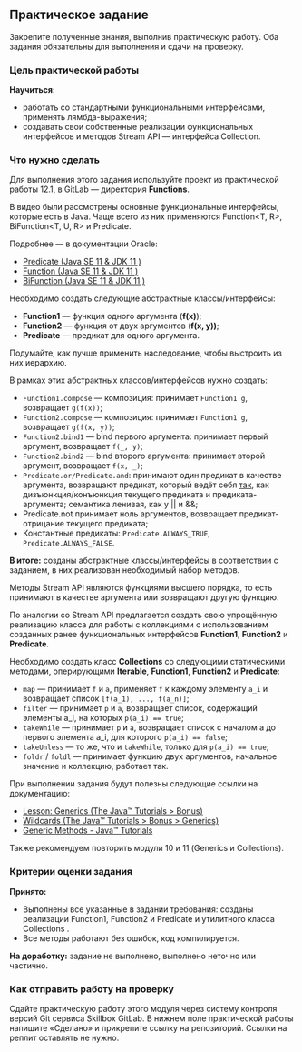 ## Практическое задание

Закрепите полученные знания, выполнив практическую работу. Оба задания обязательны для выполнения и сдачи на проверку.

### Цель практической работы

**Научиться:**
- работать со стандартными функциональными интерфейсами, применять лямбда-выражения;
- создавать свои собственные реализации функциональных интерфейсов и методов Stream API — интерфейса Collection.

### Что нужно сделать

Для выполнения этого задания используйте проект из практической работы 12.1, в GitLab — директория **Functions**. 

В видео были рассмотрены основные функциональные интерфейсы, которые есть в Java. 
Чаще всего из них применяются Function<T, R>, BiFunction<T, U, R>  и Predicate<T>.

Подробнее — в документации Oracle:
- [Predicate (Java SE 11 & JDK 11 )](https://docs.oracle.com/en/java/javase/11/docs/api/java.base/java/util/function/Predicate.html)
- [Function (Java SE 11 & JDK 11 )](https://docs.oracle.com/en/java/javase/11/docs/api/java.base/java/util/function/Function.html)
- [BiFunction (Java SE 11 & JDK 11 )](https://docs.oracle.com/en/java/javase/11/docs/api/java.base/java/util/function/BiFunction.html)

Необходимо создать следующие абстрактные классы/интерфейсы:
- **Function1** — функция одного аргумента (**f(x)**);
- **Function2** — функция от двух аргументов (**f(x, y))**;
- **Predicate** — предикат для одного аргумента.

Подумайте, как лучше применить наследование, чтобы выстроить из них иерархию.

В рамках этих абстрактных классов/интерфейсов нужно создать:
- `Function1.compose` — композиция: принимает `Function1 g`, возвращает `g(f(x))`;
- `Function2.compose` — композиция: принимает `Function1 g`, возвращает `g(f(x, y))`;
- `Function2.bind1` — bind первого аргумента: принимает первый аргумент, возвращает `f(_, y)`;
- `Function2.bind2` — bind второго аргумента: принимает второй аргумент, возвращает `f(x, _)`;
- `Predicate.or/Predicate.and`: принимают один предикат в качестве аргумента, возвращают предикат, который ведёт себя [так](https://ru.wikipedia.org/wiki/%D0%A1%D0%B2%D1%91%D1%80%D1%82%D0%BA%D0%B0_%D1%81%D0%BF%D0%B8%D1%81%D0%BA%D0%B0), 
как дизъюнкция/конъюнкция текущего предиката и предиката-аргумента; семантика ленивая, как у || и &&;
- Predicate.not принимает ноль аргументов, возвращает предикат-отрицание текущего предиката;
- Константные предикаты: `Predicate.ALWAYS_TRUE`, `Predicate.ALWAYS_FALSE`.

**В итоге:** созданы абстрактные классы/интерфейсы в соответствии с заданием, в них реализован необходимый набор методов.

Методы Stream API являются функциями высшего порядка, то есть принимают в качестве аргумента или возвращают другую функцию.

По аналогии со Stream API предлагается создать свою упрощённую реализацию класса для работы с коллекциями с использованием созданных ранее функциональных интерфейсов **Function1**, **Function2** и **Predicate**.

Необходимо создать класс **Collections** со следующими статическими методами, оперирующими **Iterable**, **Function1**, **Function2** и **Predicate**:
- `map` — принимает `f` и `a`, применяет `f` к каждому элементу `a_i` и возвращает список `[f(a_1), ..., f(a_n)]`;
- `filter` — принимает `p` и `a`, возвращает список, содержащий элементы a_i, на которых `p(a_i) == true`;
- `takeWhile` — принимает `p` и `a`, возвращает список с началом a до первого элемента a_i, для которого `p(a_i) == false`;
- `takeUnless` — то же, что и `takeWhile`, только для `p(a_i) == true`;
- `foldr` / `foldl` — принимает функцию двух аргументов, начальное значение и коллекцию, работает так.

При выполнении задания будут полезны следующие ссылки на документацию:
- [Lesson: Generics (The Java™ Tutorials > Bonus)](https://docs.oracle.com/javase/tutorial/extra/generics/index.html)
- [Wildcards (The Java™ Tutorials > Bonus > Generics)](https://docs.oracle.com/javase/tutorial/extra/generics/wildcards.html)
- [Generic Methods - Java™ Tutorials](https://docs.oracle.com/javase/tutorial/extra/generics/methods.html)

Также рекомендуем повторить модули 10 и 11 (Generics и Collections).

### Критерии оценки задания

**Принято:**

- Выполнены все указанные в задании требования: созданы реализации Function1, Function2 и Predicate и утилитного класса Collections .
- Все методы работают без ошибок, код компилируется.

**На доработку:** задание не выполнено, выполнено неточно или частично.

### Как отправить работу на проверку

Сдайте практическую работу этого модуля через систему контроля версий Git сервиса Skillbox GitLab. 
В нижнем поле практической работы напишите «Сделано» и прикрепите ссылку на репозиторий. Ссылки на реплит оставлять не нужно.